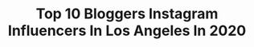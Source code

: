 ---
title: Top 10 Bloggers Instagram Influencers In Los Angeles In 2020
description: >-
  Find top bloggers Instagram influencers in Los Angeles in 2020. Most popular hashtags: #losangeles #ootd #ad #travel.
platform: Instagram
profiles:
  - username: "beatrizadrianna_"
    fullname: >-
      BEATRIZ ADRIANNA
    location: "United States"
    followers: 109873
    engagement: 93
    commentsToLikes: 0.045656
    id: ck5byv57fpwu00i11rc63d9p8
    verified: false
    hashtags: "#cookwareset, #ticktock, #coupleschallenge, #daydreams"
  - username: "prettylittlefawn"
    fullname: >-
      Courtney Halverson
    location: "United States"
    followers: 260124
    engagement: 204
    commentsToLikes: 0.013270
    id: ck0ttlrii39nx0i19htkv6vf1
    verified: true
    hashtags: "#blackandwhitephotography, #sezanelovers, #parisianchic, #gifted"
  - username: "canonsawyer"
    fullname: >-
      Canon Elizabeth Sawyer
    location: "United States"
    followers: 5243
    engagement: 1464
    commentsToLikes: 0.024793
    id: ck0tul7jh7nz10i1934alkn73
    verified: false
    hashtags: "#texasphotographer, #travel, #photographer, #blogger"
  - username: "erineemiller"
    fullname: >-
      Erin-Elizabeth Miller
    location: "United States"
    followers: 19183
    engagement: 372
    commentsToLikes: 0.092392
    id: ck5hg509i0y950i118rr11piz
    verified: false
    hashtags: "#hotandcoldtherapy, #americarunsondunkin, #nongmo, #fullspectrumcbd"
  - username: "jennifer.buckingham"
    fullname: >-
      Jennifer Buckingham
    location: "United States"
    followers: 45127
    engagement: 178
    commentsToLikes: 0.117614
    id: ck0ud0exji0la0i190xxonaqj
    verified: false
    hashtags: "#paulmitchellpartner, #michaeltoddbeautypartner, #ultabeauty, #automicfamily"
  - username: "brittsbookclub"
    fullname: >-
      BrittsBookClub
    location: "United States"
    followers: 2012
    engagement: 1879
    commentsToLikes: 0.367041
    id: ck8t8mdstkze90j78gez4wtmg
    verified: false
    hashtags: "#bookclub, #giveawaycontest, #haunted, #bookaddict"
  - username: "bohobeachbungalow"
    fullname: >-
      Megan Martinez
    location: "United States"
    followers: 21399
    engagement: 277
    commentsToLikes: 0.025866
    id: ck0tyqezlns3y0i19jo5fx9mb
    verified: false
    hashtags: "#ripandtan"
  - username: "simplytandya"
    fullname: >-
      Tandya
    location: "United States"
    followers: 80440
    engagement: 159
    commentsToLikes: 0.030625
    id: ck5c84rso8rqb0i11s255ood2
    verified: false
    hashtags: "#nudelife, #theparisguru, #youtuber, #ss20"
  - username: "makingitmoore"
    fullname: >-
      J.J. MOORE
    location: "United States"
    followers: 90009
    engagement: 203
    commentsToLikes: 0.044658
    id: ck5zobiexq6v60i14ks2y24ma
    verified: false
    hashtags: "#macbook, #menwithstyle, #wanderlust, #sponsored"
  - username: "muhlisa_n"
    fullname: >-
      ⋇⋆✦⋆⋇ Mᴜʜʟɪsᴀ ⋇⋆✦⋆⋇
    location: "United States"
    followers: 77100
    engagement: 190
    commentsToLikes: 0.017961
    id: ck138g7sxg2v50i19lcn64xfn
    verified: false
    hashtags: "#sunset, #sincity, #landscapephotography, #newyorklife"
---